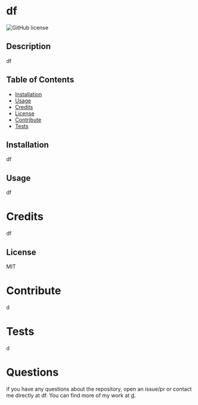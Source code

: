 
# df


![GitHub license](https://img.shields.io/badge/license-MIT-green) 



## Description
    
df
   
    
## Table of Contents
    
- [Installation](#installation)
- [Usage](#usage)
- [Credits](#credits)
- [License](#license)
- [Contribute](#contribute)
- [Tests](#tests)
    
       
## Installation
    
df
    
## Usage
    
df


# Credits

df

           
## License
    
MIT  


# Contribute

d
        


# Tests

d




# Questions

if you have any questions about the repository, open an issue/pr or contact me directly at df.
You can find more of my work at [d](https://github.com/d).

    